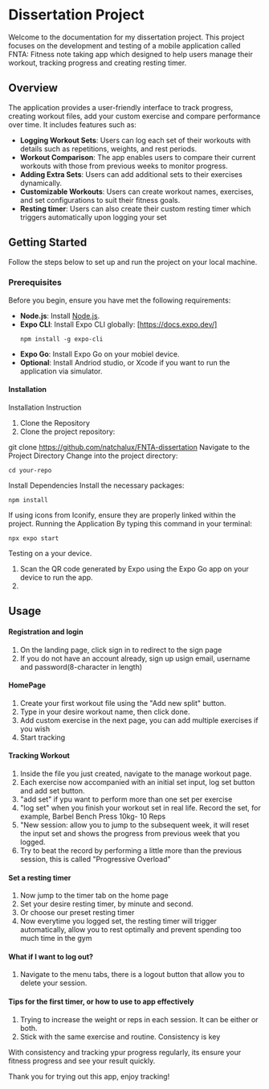 # Dissertation Project

Welcome to the documentation for my dissertation project. 
This project focuses on the development and testing of a mobile application called FNTA: Fitness note taking app which designed to help users manage their workout, tracking progress and creating resting timer.

## Overview

The application provides a user-friendly interface to track progress, creating workout files, add your custom exercise and compare performance over time.
It includes features such as:

- **Logging Workout Sets**: Users can log each set of their workouts with details such as repetitions, weights, and rest periods.
- **Workout Comparison**: The app enables users to compare their current workouts with those from previous weeks to monitor progress.
- **Adding Extra Sets**: Users can add additional sets to their exercises dynamically.
- **Customizable Workouts**: Users can create workout names, exercises, and set configurations to suit their fitness goals.
- **Resting timer**: Users can also create their custom resting timer which triggers automatically upon logging your set 

## Getting Started

Follow the steps below to set up and run the project on your local machine.

### Prerequisites

Before you begin, ensure you have met the following requirements:

- **Node.js**: Install [Node.js](https://nodejs.org/).
- **Expo CLI**: Install Expo CLI globally: [https://docs.expo.dev/]
  ```
  npm install -g expo-cli
  ```
- **Expo Go**: Install Expo Go on your mobiel device.
- **Optional**: Install Andriod studio, or Xcode if you want to run the application via simulator.
  
  
#### Installation

Installation Instruction

1. Clone the Repository 
2. Clone the project repository:


git clone https://github.com/natchalux/FNTA-dissertation
Navigate to the Project Directory
Change into the project directory:

```
cd your-repo
```
Install Dependencies
Install the necessary packages:

```
npm install
```

If using icons from Iconify, ensure they are properly linked within the project.
Running the Application
By typing this command in your terminal:

```
npx expo start
```
Testing on a your device.
1. Scan the QR code generated by Expo using the Expo Go app on your device to run the app.
2. 



## Usage

#### Registration and login
1. On the landing page, click sign in to redirect to the sign page
2. If you do not have an account already, sign up usign email, username and password(8-character in length)

#### HomePage
1. Create your first workout file using the "Add new split" button.
2. Type in your desire workout name, then click done.
3. Add custom exercise in the next page, you can add multiple exercises if you wish
4. Start tracking

#### Tracking Workout 
1. Inside the file you just created, navigate to the manage workout page.
2. Each exercise now accompanied with an initial set input, log set button and add set button.
3. "add set" if ypu want to perform more than one set per exercise
4. "log set" when you finish your workout set in real life. Record the set, for example, Barbel Bench Press 10kg- 10 Reps
5. "New session: allow you to jump to the subsequent week, it will reset the input set and shows the progress from previous week that you logged.
6. Try to beat the record by performing a little more than the previous session, this is called "Progressive Overload"

#### Set a resting timer
1. Now jump to the timer tab on the home page
2. Set your desire resting timer, by minute and second.
3. Or choose our preset resting timer
4. Now everytime you logged set, the resting timer will trigger automatically, allow you to rest optimally and prevent spending too much time in the gym

#### What if I want to log out?
1. Navigate to the menu tabs, there is a logout button that allow you to delete your session.


#### Tips for the first timer, or how to use to app effectively 

1. Trying to increase the weight or reps in each session. It can be either or both.
2. Stick with the same exercise and routine. Consistency is key

With consistency and tracking ypur progress regularly, its ensure your fitness progress and see your result quickly.

Thank you for trying out this app, enjoy tracking!
   


